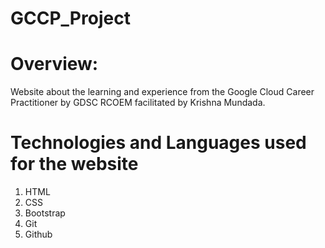 # GCCP_Project

# Overview:
  Website about the learning and experience from the Google Cloud Career Practitioner by GDSC RCOEM facilitated by Krishna Mundada.
 
# Technologies and Languages used for the website
  1. HTML
  2. CSS
  3. Bootstrap
  4. Git
  5. Github
